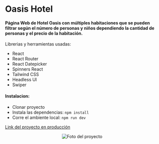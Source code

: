# Oasis Hotel

#### Página Web de Hotel Oasis con múltiples habitaciones que se pueden filtrar según el número de personas y niños dependiendo la cantidad de personas y el precio de la habitación.
Librerias y herramientas usadas:
- React
- React Router
- React Datepicker
- Spinners React
- Tailwind CSS
- Headless UI
- Swiper

#### Instalacion:
- Clonar proyecto
- Instala las dependencias: ```npm install```
- Corre el ambiente local: ```npm run dev```

[Link del proyecto en producción](https://hotel-oasis-gilt.vercel.app/)

<p align="center">
  <img src="https://i.ibb.co/ZJSzDj8/Oasis-Hotel-Spa.png" alt="Foto del proyecto">
</p>
